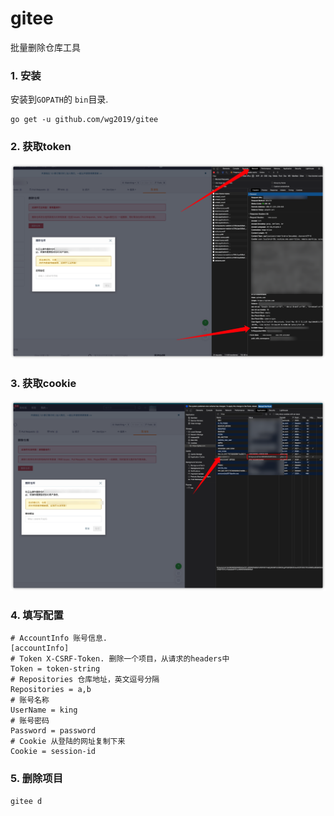 # gitee
批量删除仓库工具
### 1. 安装
安装到`GOPATH`的 `bin`目录.
```
go get -u github.com/wg2019/gitee
```
### 2. 获取token
![get-token](./get-token.png)
### 3. 获取cookie
![get-cookie](./get-cookie.png)
### 4. 填写配置
```
# AccountInfo 账号信息.
[accountInfo]
# Token X-CSRF-Token. 删除一个项目，从请求的headers中
Token = token-string
# Repositories 仓库地址，英文逗号分隔
Repositories = a,b
# 账号名称
UserName = king
# 账号密码
Password = password
# Cookie 从登陆的网址复制下来
Cookie = session-id
```
### 5. 删除项目
```
gitee d
```
